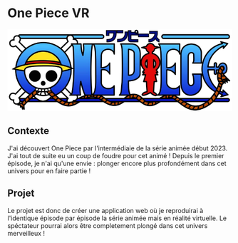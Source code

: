 # One Piece VR

![One piece VR](./assets/one-piece-logo.png)

## Contexte

J'ai découvert One Piece par l'intermédiaie de la série animée début 2023.
J'ai tout de suite eu un coup de foudre pour cet animé !
Depuis le premier épisode, je n'ai qu'une envie : plonger encore plus profondément dans cet univers pour en faire partie !

## Projet

Le projet est donc de créer une application web où je reproduirai à l'identique épisode par épisode la série animée mais en réalité virtuelle.
Le spéctateur pourrai alors être completement plongé dans cet univers merveilleux !